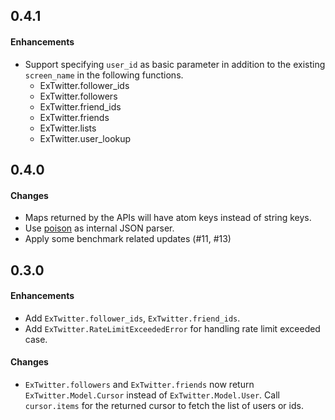 0.4.1
------
#### Enhancements
* Support specifying `user_id` as basic parameter in addition to the existing `screen_name` in the following functions.
    - ExTwitter.follower_ids
    - ExTwitter.followers
    - ExTwitter.friend_ids
    - ExTwitter.friends
    - ExTwitter.lists
    - ExTwitter.user_lookup

0.4.0
------
#### Changes
* Maps returned by the APIs will have atom keys instead of string keys.
* Use [poison](https://hex.pm/packages/poison) as internal JSON parser.
* Apply some benchmark related updates (#11, #13)

0.3.0
------
#### Enhancements
* Add `ExTwitter.follower_ids`, `ExTwitter.friend_ids`.
* Add `ExTwitter.RateLimitExceededError` for handling rate limit exceeded case.

#### Changes
* `ExTwitter.followers` and `ExTwitter.friends` now return `ExTwitter.Model.Cursor` instead of `ExTwitter.Model.User`. Call `cursor.items` for the returned cursor to fetch the list of users or ids.
